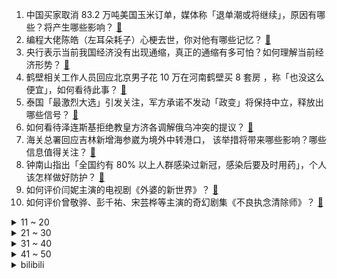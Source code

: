 1. 中国买家取消 83.2 万吨美国玉米订单，媒体称「退单潮或将继续」，原因有哪些？将产生哪些影响？ [:link:](https://www.zhihu.com/question/601093371)
2. 编程大佬陈皓（左耳朵耗子）心梗去世，你对他有哪些记忆？ [:link:](https://www.zhihu.com/question/601049419)
3. 央行表示当前我国经济没有出现通缩，真正的通缩有多可怕？如何理解当前经济形势？ [:link:](https://www.zhihu.com/question/601089240)
4. 鹤壁相关工作人员回应北京男子花 10 万在河南鹤壁买 8 套房 ，称「也没这么便宜」，如何看待此事？ [:link:](https://www.zhihu.com/question/601030343)
5. 泰国「最激烈大选」引发关注，军方承诺不发动「政变」将保持中立，释放出哪些信号？ [:link:](https://www.zhihu.com/question/601033140)
6. 如何看待泽连斯基拒绝教皇方济各调解俄乌冲突的提议？ [:link:](https://www.zhihu.com/question/601046770)
7. 海关总署回应吉林新增海参崴为境外中转港口， 该举措将带来哪些影响？哪些信息值得关注？ [:link:](https://www.zhihu.com/question/601169779)
8. 钟南山指出「全国约有 80% 以上人群感染过新冠，感染后要及时用药」，个人该怎样做好防护？ [:link:](https://www.zhihu.com/question/601089217)
9. 如何评价闫妮主演的电视剧《外婆的新世界》？ [:link:](https://www.zhihu.com/question/599199488)
10. 如何评价曾敬骅、彭千祐、宋芸桦等主演的奇幻剧集《不良执念清除师》？ [:link:](https://www.zhihu.com/question/596056595)
<details>
<summary>11 ~ 20</summary>

11. 脱口秀演员演出玩梗引争议，笑果文化致歉称「无限期停止其工作」，如何看待此事？玩梗如何把握尺度？ [:link:](https://www.zhihu.com/question/601077871)
12. 北京市文化执法总队表示「已对笑果立案调查」，后续调查进展将如何？该事件起到了哪些警示意义？ [:link:](https://www.zhihu.com/question/601126935)
13. 怎样装修毛坯房最省钱？ [:link:](https://www.zhihu.com/question/588016152)
14. 怎么高效背英语单词？ [:link:](https://www.zhihu.com/question/570593030)
15. 520 要到了，到底什么样的礼物才能送到女朋友的心里呢？ [:link:](https://www.zhihu.com/question/601049663)
16. 恐龙几十吨重，孵蛋会把蛋压碎吗？ [:link:](https://www.zhihu.com/question/591115526)
17. 哪些科研思维方式是你刻意训练过的？ [:link:](https://www.zhihu.com/question/512037888)
18. 哪些高科技家居产品让你特别想要宅在家？ [:link:](https://www.zhihu.com/question/600583753)
19. 如何看待 35 岁重返大厂人士称「自己都觉得自己跟不上」，如何看待这种想法？如何解决这种困境？ [:link:](https://www.zhihu.com/question/600973762)
20. 如何评价周也、侯明昊主演的古装电视剧的《护心》？ [:link:](https://www.zhihu.com/question/591129115)
</details>
<details>
<summary>21 ~ 30</summary>

21. 可以给我推荐几本阅读的书籍吗? [:link:](https://www.zhihu.com/question/600886427)
22. 2022-23 赛季 CBA 辽宁 4:0 横扫浙江卫冕总冠军，如何评价辽宁队的表现？ [:link:](https://www.zhihu.com/question/601142779)
23. 香港居民梁成运间谍案一审宣判，被判处无期徒刑，如何看待这一结果？ [:link:](https://www.zhihu.com/question/601038349)
24. 考研的流程是什么？ [:link:](https://www.zhihu.com/question/309001772)
25. 职人想有点兴趣爱好，是不是都得成为时间管理大师？有没有什么小技巧分享？ [:link:](https://www.zhihu.com/question/600969296)
26. 35 岁后的大厂人，现在都是什么状态？生活中最大的变化是什么？ [:link:](https://www.zhihu.com/question/600968246)
27. 哪些轻量吸尘器适合在小户型中使用？ [:link:](https://www.zhihu.com/question/591072192)
28. 2023年618有什么「相见恨晚」的净水器? [:link:](https://www.zhihu.com/question/601045239)
29. 如何看待 SuperClue 的排名结果？ [:link:](https://www.zhihu.com/question/599981108)
30. 为什么现在原生家庭的问题这么严重？ [:link:](https://www.zhihu.com/question/573338695)
</details>
<details>
<summary>31 ~ 40</summary>

31. 上班时盘算裸辞，创业后怀念上班，是不是永远没有一劳永逸的方法？ [:link:](https://www.zhihu.com/question/600972286)
32. 为什么奥地利首都 Wien 不按照德语翻译为维恩？ [:link:](https://www.zhihu.com/question/591310751)
33. 为什么35岁的问题在程序员这个行业中尤其突出？ [:link:](https://www.zhihu.com/question/599560976)
34. 考研后再考公务员与考上公务员后再考研各有哪些利弊？ [:link:](https://www.zhihu.com/question/596393596)
35. 公务员考试中为什么会有「性别限制」？ [:link:](https://www.zhihu.com/question/595885205)
36. 如何评价塞尔达系列游戏新作《塞尔达传说：王国之泪》？ [:link:](https://www.zhihu.com/question/600473083)
37. 在一线城市打工，如何发展一些业余的爱好，能帮自己缓解压力和焦虑？ [:link:](https://www.zhihu.com/question/600974045)
38. 如何评价尼康新发布的相机 Z8 ? [:link:](https://www.zhihu.com/question/600245496)
39. 《鬼灭之刃》作者是否对自己的漫画不重视？为何炭治郎的结局近乎草率？ [:link:](https://www.zhihu.com/question/382789336)
40. 泰国远进党党魁皮塔宣布赢得大选，准备组建新政府，哪些信息值得关注？ [:link:](https://www.zhihu.com/question/601064400)
</details>
<details>
<summary>41 ~ 50</summary>

41. 曝山东泰山外援孙准浩正接受警方调查，试图上海出境时被带走，因涉嫌非公务人员贿赂，哪些信息值得关注？ [:link:](https://www.zhihu.com/question/601059835)
42. 《原神》哪个神之眷属最厉害? [:link:](https://www.zhihu.com/question/570335711)
43. 预算 800 元，如何挑选适合自己的咖啡机？ [:link:](https://www.zhihu.com/question/595044171)
44. 5 月 15 日沪指 V 型反弹收复 3300 点，中字头个股午后集体走强，如何看待今日行情？ [:link:](https://www.zhihu.com/question/601037932)
45. 《漫长的季节》里沈墨为什么拒绝弹奏《纤夫的爱》钢琴曲？ [:link:](https://www.zhihu.com/question/600523934)
46. 中国拥有几千年音乐历史，为什么没有属于自己的 Hi-end 品牌以及 Hi-end 级别的消费级产品？ [:link:](https://www.zhihu.com/question/598731155)
47. 讲一件在魔兽世界中最能吹的事迹？ [:link:](https://www.zhihu.com/question/287950909)
48. 在我心里工作和事业的排序高于爱情，这样的我适合谈恋爱吗？ [:link:](https://www.zhihu.com/question/599208447)
49. 如果你一不小心被选中成为拥有超能力的人，你会选择成为超级英雄吗？ [:link:](https://www.zhihu.com/question/47859618)
50. 《三傻大闹宝莱坞》里，面试官会最终录用拉朱是因为他身上什么样的品质？ [:link:](https://www.zhihu.com/question/61202314)
</details><details>
<summary>bilibili</summary>

</details>